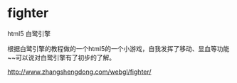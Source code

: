 # fighter
html5 白鹭引擎

根据白鹭引擎的教程做的一个html5的一个小游戏，自我发挥了移动、显血等功能~~可以说对白鹭引擎有了初步的了解。


http://www.zhangshengdong.com/webgl/fighter/
